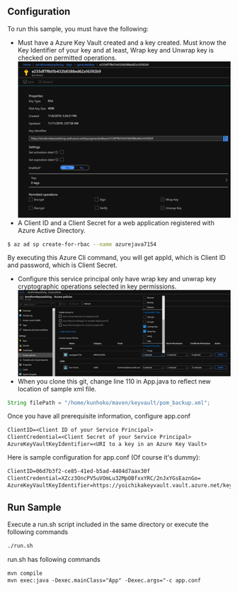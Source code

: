 ## Configuration

To run this sample, you must have the following:

* Must have a Azure Key Vault created and a key created. Must know the Key Identifier of your key and at least, Wrap key and Unwrap key is checked on permitted operations.
![KeyIdentifier](https://github.com/bedro96/keyvault/blob/master/keyIdentifier.PNG)
* A Client ID and a Client Secret for a web application registered with Azure Active Directory.
```bash
$ az ad sp create-for-rbac --name azurejava7154
```
  By executing this Azure Cli command, you will get appId, which is Client ID and password, which is Client Secret.
* Configure this service principal only have wrap key and unwrap key cryptographic operations selected in key permissions.
![KeyIdentifier](https://github.com/bedro96/keyvault/blob/master/keyvault_access_policies.PNG)
* When you clone this git, change line 110 in App.java to reflect new location of sample xml file.
```java
String filePath = "/home/kunhoko/maven/keyvault/pom_backup.xml";
```
Once you have all prerequisite information, configure app.conf
```
ClientID=<Client ID of your Service Principal>
ClientCredential=<Client Secret of your Service Principal>
AzureKeyVaultKeyIdentifier=<URI to a key in an Azure Key Vault>
```

Here is sample configuration for app.conf (Of course it's dummy):
```
ClientID=06d7b3f2-ce85-41ed-b5ad-4404d7aax30f
ClientCredential=XZcz3OncPV5uVOmLu32MpOBfxxYRC/2nJxYGsEaznGo=
AzureKeyVaultKeyIdentifier=https://yoichikakeyvault.vault.azure.net/keys/yoichisecurekey/3695f67774ee49b48fc4eca21966af49
```

## Run Sample
Execute a run.sh script included in the same directory or execute the following commands
```bash
./run.sh 
```
run.sh has following commands
```
mvn compile
mvn exec:java -Dexec.mainClass="App" -Dexec.args="-c app.conf
```
